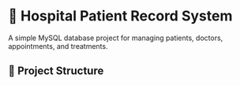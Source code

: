 # 🏥 Hospital Patient Record System

A simple MySQL database project for managing patients, doctors, appointments, and treatments.

## 📂 Project Structure

